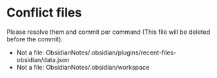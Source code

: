 # Conflict files
Please resolve them and commit per command (This file will be deleted before the commit).
- Not a file: ObsidianNotes/.obsidian/plugins/recent-files-obsidian/data.json
- Not a file: ObsidianNotes/.obsidian/workspace